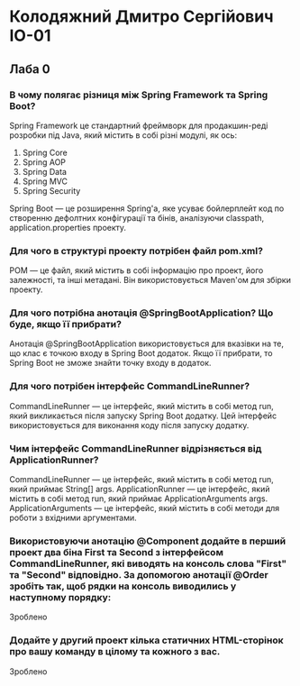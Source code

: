 # Колодяжний Дмитро Сергійович ІО-01
## Лаба 0

### В чому полягає різниця між Spring Framework та Spring Boot?
Spring Framework це стандартний фреймворк для продакшин-реді розробки під Java, який містить в собі різні модулі, як ось:
1. Spring Core
2. Spring AOP
3. Spring Data
4. Spring MVC
5. Spring Security

Spring Boot — це розширення Spring'а, яке усуває бойлерплейт код по створенню дефолтних конфігурації та бінів, аналізуючи classpath, application.properties проекту.
### Для чого в структурі проекту потрібен файл pom.xml?
POM — це файл, який містить в собі інформацію про проект, його залежності, та інші метадані. Він використовується Maven'ом для збірки проекту.
### Для чого потрібна анотація @SpringBootApplication? Що буде, якщо її прибрати?
Анотація @SpringBootApplication використовується для вказівки на те, що клас є точкою входу в Spring Boot додаток. Якщо її прибрати, то Spring Boot не зможе знайти точку входу в додаток.
### Для чого потрібен інтерфейс CommandLineRunner?
CommandLineRunner — це інтерфейс, який містить в собі метод run, який викликається після запуску Spring Boot додатку. Цей інтерфейс використовується для виконання коду після запуску додатку.
### Чим інтерфейс CommandLineRunner відрізняється від ApplicationRunner?
CommandLineRunner — це інтерфейс, який містить в собі метод run, який приймає String[] args. ApplicationRunner — це інтерфейс, який містить в собі метод run, який приймає ApplicationArguments args. ApplicationArguments — це інтерфейс, який містить в собі методи для роботи з вхідними аргументами.
### Використовуючи анотацію @Component додайте в перший проект два біна First та Second з інтерфейсом CommandLineRunner, які виводять на консоль слова "First" та "Second" відповідно. За допомогою анотації @Order зробіть так, щоб рядки на консоль виводились у наступному порядку:
Зроблено
### Додайте у другий проект кілька статичних HTML-сторінок про вашу команду в цілому та кожного з вас.
Зроблено
